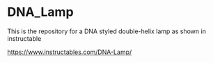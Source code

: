 # DNA_Lamp

This is the repository for a DNA styled double-helix lamp as shown in instructable

https://www.instructables.com/DNA-Lamp/

